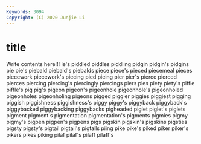 ```yaml
---
Keywords: 3094
Copyright: (C) 2020 Junjie Li
---
```


# title

Write contents here!!!
le's 
piddled
piddles 
piddling 
pidgin 
pidgin's 
pidgins 
pie 
pie's 
piebald 
piebald's 
piebalds
piece 
piece's 
pieced 
piecemeal 
pieces 
piecework 
piecework's 
piecing 
pied 
pieing
pier 
pier's 
pierce 
pierced 
pierces 
piercing 
piercing's 
piercingly 
piercings 
piers
pies 
piety 
piety's 
piffle 
piffle's 
pig 
pig's 
pigeon 
pigeon's 
pigeonhole
pigeonhole's 
pigeonholed 
pigeonholes 
pigeonholing 
pigeons 
pigged 
piggier 
piggies 
piggiest 
pigging
piggish 
piggishness 
piggishness's 
piggy 
piggy's 
piggyback 
piggyback's 
piggybacked 
piggybacking 
piggybacks
pigheaded 
piglet 
piglet's 
piglets 
pigment 
pigment's 
pigmentation 
pigmentation's 
pigments 
pigmies
pigmy 
pigmy's 
pigpen 
pigpen's 
pigpens 
pigs 
pigskin 
pigskin's 
pigskins 
pigsties
pigsty 
pigsty's 
pigtail 
pigtail's 
pigtails 
piing 
pike 
pike's 
piked 
piker
piker's 
pikers 
pikes 
piking 
pilaf 
pilaf's 
pilaff 
pilaff's 
